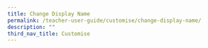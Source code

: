 ```yaml
---
title: Change Display Name
permalink: /teacher-user-guide/customise/change-display-name/
description: ""
third_nav_title: Customise
---
```

